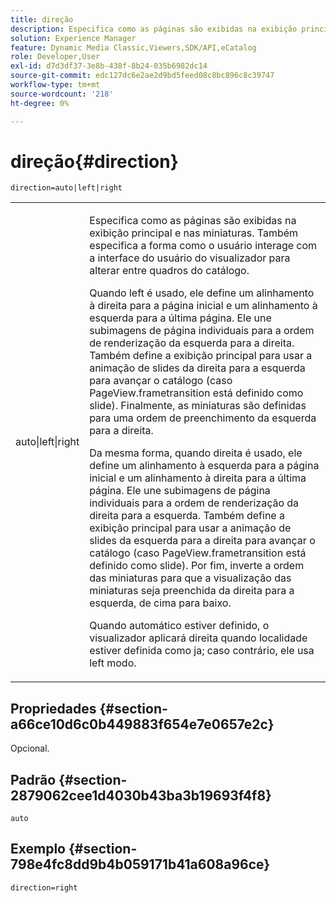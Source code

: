 ```yaml
---
title: direção
description: Especifica como as páginas são exibidas na exibição principal e nas miniaturas. Também especifica a forma como o usuário interage com a interface do usuário do visualizador para alterar entre quadros do catálogo.
solution: Experience Manager
feature: Dynamic Media Classic,Viewers,SDK/API,eCatalog
role: Developer,User
exl-id: d7d3df37-3e8b-438f-8b24-035b6982dc14
source-git-commit: edc127dc6e2ae2d9bd5feed08c8bc896c8c39747
workflow-type: tm+mt
source-wordcount: '218'
ht-degree: 0%

---
```


# direção{#direction}

`direction=auto|left|right`

<table id="table_1D425B7685D448459CD3FE8D683C813C"> 
 <tbody> 
  <tr> 
   <td colname="col1"> <p> <span class="codeph"> auto|left|right </span> </p> </td> 
   <td colname="col2"> <p>Especifica como as páginas são exibidas na exibição principal e nas miniaturas. Também especifica a forma como o usuário interage com a interface do usuário do visualizador para alterar entre quadros do catálogo. </p> <p>Quando <span class="codeph"> left </span> é usado, ele define um alinhamento à direita para a página inicial e um alinhamento à esquerda para a última página. Ele une subimagens de página individuais para a ordem de renderização da esquerda para a direita. Também define a exibição principal para usar a animação de slides da direita para a esquerda para avançar o catálogo (caso <span class="codeph"> PageView.frametransition </span> está definido como slide). Finalmente, as miniaturas são definidas para uma ordem de preenchimento da esquerda para a direita. </p> <p>Da mesma forma, quando <span class="codeph"> direita </span> é usado, ele define um alinhamento à esquerda para a página inicial e um alinhamento à direita para a última página. Ele une subimagens de página individuais para a ordem de renderização da direita para a esquerda. Também define a exibição principal para usar a animação de slides da esquerda para a direita para avançar o catálogo (caso <span class="codeph"> PageView.frametransition </span> está definido como slide). Por fim, inverte a ordem das miniaturas para que a visualização das miniaturas seja preenchida da direita para a esquerda, de cima para baixo. </p> <p>Quando <span class="codeph"> automático </span> estiver definido, o visualizador aplicará <span class="codeph"> direita </span> quando localidade estiver definida como <span class="codeph"> ja; </span>caso contrário, ele usa <span class="codeph"> left </span> modo. </p> </td> 
  </tr> 
 </tbody> 
</table>

## Propriedades {#section-a66ce10d6c0b449883f654e7e0657e2c}

Opcional.

## Padrão {#section-2879062cee1d4030b43ba3b19693f4f8}

`auto`

## Exemplo {#section-798e4fc8dd9b4b059171b41a608a96ce}

`direction=right`
